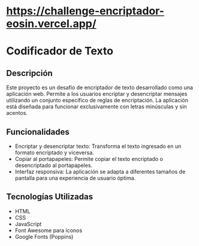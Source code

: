 # https://challenge-encriptador-eosin.vercel.app/

# Codificador de Texto

## Descripción

Este proyecto es un desafío de encriptador de texto desarrollado como una aplicación web. Permite a los usuarios encriptar y desencriptar mensajes utilizando un conjunto específico de reglas de encriptación. La aplicación está diseñada para funcionar exclusivamente con letras minúsculas y sin acentos.

## Funcionalidades

- Encriptar y desencriptar texto: Transforma el texto ingresado en un formato encriptado y viceversa.
- Copiar al portapapeles: Permite copiar el texto encriptado o desencriptado al portapapeles.
- Interfaz responsiva: La aplicación se adapta a diferentes tamaños de pantalla para una experiencia de usuario óptima.

## Tecnologías Utilizadas

- HTML
- CSS
- JavaScript
- Font Awesome para íconos
- Google Fonts (Poppins)
